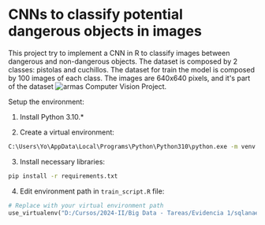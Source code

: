 # CNNs to classify potential dangerous objects in images

This project try to implement a CNN in R to classify images between dangerous and non-dangerous objects. The dataset is composed by 2 classes: pistolas and cuchillos. The dataset for train the model is composed by 100 images of each class. The images are 640x640 pixels, and it's part of the dataset ![armas Computer Vision Project](https://universe.roboflow.com/espe-wc2wk/armas-dixit).

Setup the environment:

1. Install Python 3.10.\*

2. Create a virtual environment:

```bash
C:\Users\Yo\AppData\Local\Programs\Python\Python310\python.exe -m venv cnns02env
```

3. Install necessary libraries:

```bash
pip install -r requirements.txt
```

4. Edit environment path in `train_script.R` file:

```python
# Replace with your virtual environment path
use_virtualenv("D:/Cursos/2024-II/Big Data - Tareas/Evidencia 1/sqlanaenv")
```
